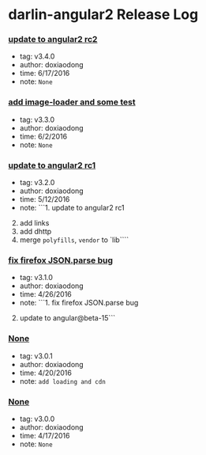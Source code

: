 # darlin-angular2 Release Log  


### [update to angular2 rc2](https://github.com/doxiaodong/darlin-angular2/releases/tag/v3.4.0)  
* tag: v3.4.0  
* author: doxiaodong  
* time: 6/17/2016  
* note: ```None```  

### [add image-loader and some test](https://github.com/doxiaodong/darlin-angular2/releases/tag/v3.3.0)  
* tag: v3.3.0  
* author: doxiaodong  
* time: 6/2/2016  
* note: ```None```  

### [update to angular2 rc1](https://github.com/doxiaodong/darlin-angular2/releases/tag/v3.2.0)  
* tag: v3.2.0  
* author: doxiaodong  
* time: 5/12/2016  
* note: ```1. update to angular2 rc1
2. add links
3. add dhttp
4. merge `polyfills`, `vendor` to `lib````  

### [fix firefox JSON.parse bug ](https://github.com/doxiaodong/darlin-angular2/releases/tag/v3.1.0)  
* tag: v3.1.0  
* author: doxiaodong  
* time: 4/26/2016  
* note: ```1. fix firefox JSON.parse bug 
2. update to angular@beta-15```  

### [None](https://github.com/doxiaodong/darlin-angular2/releases/tag/v3.0.1)  
* tag: v3.0.1  
* author: doxiaodong  
* time: 4/20/2016  
* note: ```add loading and cdn```  

### [None](https://github.com/doxiaodong/darlin-angular2/releases/tag/v3.0.0)  
* tag: v3.0.0  
* author: doxiaodong  
* time: 4/17/2016  
* note: ```None```  

